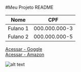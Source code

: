 #Meu Projeto README

Nome | CPF
------------ | -------------
Fulano 1 | 000.000.000-3
Fulano 2 | 000.000.000-5

[Acessar - Goggle](https://www.google.com.br/) <br>
[Acessar - Amazon](https://www.amazon.com.br/)

![alt text](https://images.emojiterra.com/google/noto-emoji/unicode-13.1/share/1f44d.jpg)

